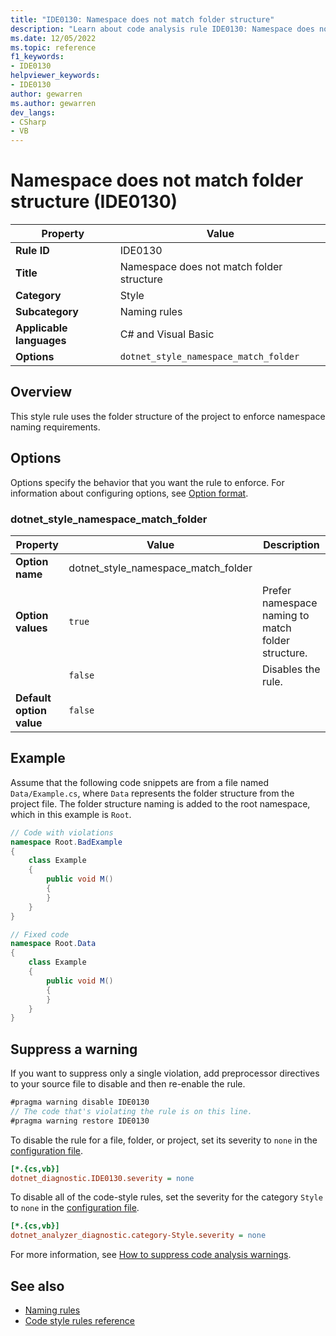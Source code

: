 ```yaml
---
title: "IDE0130: Namespace does not match folder structure"
description: "Learn about code analysis rule IDE0130: Namespace does not match folder structure"
ms.date: 12/05/2022
ms.topic: reference
f1_keywords:
- IDE0130
helpviewer_keywords:
- IDE0130
author: gewarren
ms.author: gewarren
dev_langs:
- CSharp
- VB
---
```

# Namespace does not match folder structure (IDE0130)

| Property                 | Value                                                  |
| ------------------------ | ------------------------------------------------------ |
| **Rule ID**              | IDE0130                                                |
| **Title**                | Namespace does not match folder structure              |
| **Category**             | Style                                                  |
| **Subcategory**          | Naming  rules                                          |
| **Applicable languages** | C# and Visual Basic                                    |
| **Options**              | `dotnet_style_namespace_match_folder`                  |

## Overview

This style rule uses the folder structure of the project to enforce namespace naming requirements.

## Options

Options specify the behavior that you want the rule to enforce. For information about configuring options, see [Option format](language-rules.md#option-format).

### dotnet_style_namespace_match_folder

| Property                 | Value                                                | Description                                        |
| ------------------------ | ---------------------------------------------------- | -------------------------------------------------- |
| **Option name**          | dotnet_style_namespace_match_folder                  |                                                    |
| **Option values**        | `true`                                               | Prefer namespace naming to match folder structure. |
|                          | `false`                                              | Disables the rule.                                 |
| **Default option value** | `false`                                              |                                                    |

## Example

Assume that the following code snippets are from a file named `Data/Example.cs`, where `Data` represents the folder structure from the project file. The folder structure naming is added to the root namespace, which in this example is `Root`.

```csharp
// Code with violations
namespace Root.BadExample
{
    class Example
    {
        public void M()
        {
        }
    }
}

// Fixed code
namespace Root.Data
{
    class Example
    {
        public void M()
        {
        }
    }
}
```

## Suppress a warning

If you want to suppress only a single violation, add preprocessor directives to your source file to disable and then re-enable the rule.

```csharp
#pragma warning disable IDE0130
// The code that's violating the rule is on this line.
#pragma warning restore IDE0130
```

To disable the rule for a file, folder, or project, set its severity to `none` in the [configuration file](../configuration-files.md).

```ini
[*.{cs,vb}]
dotnet_diagnostic.IDE0130.severity = none
```

To disable all of the code-style rules, set the severity for the category `Style` to `none` in the [configuration file](../configuration-files.md).

```ini
[*.{cs,vb}]
dotnet_analyzer_diagnostic.category-Style.severity = none
```

For more information, see [How to suppress code analysis warnings](../suppress-warnings.md).

## See also

- [Naming rules](naming-rules.md)
- [Code style rules reference](index.md)
